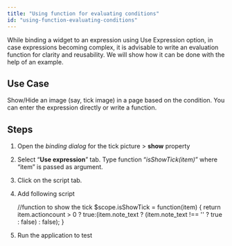 ```yaml
---
title: "Using function for evaluating conditions"
id: "using-function-evaluating-conditions"
---
```


While binding a widget to an expression using Use Expression option, in case expressions becoming complex, it is advisable to write an evaluation function for clarity and reusability. We will show how it can be done with the help of an example.

## Use Case

Show/Hide an image (say, tick image) in a page based on the condition. You can enter the expression directly or write a function. 

## Steps

1. Open the _binding dialog_ for the tick picture > **show** property 
2. Select “**Use expression**” tab. Type function “_isShowTick(item)_” where “item” is passed as argument.
3. Click on the script tab. 
4. Add following script
    
    //function to show the tick
    $scope.isShowTick = function(item) {
    return item.actioncount > 0 ? true:(item.note_text ? (item.note_text !== '' ? true : false) : false);
        }
    
5. Run the application to test
